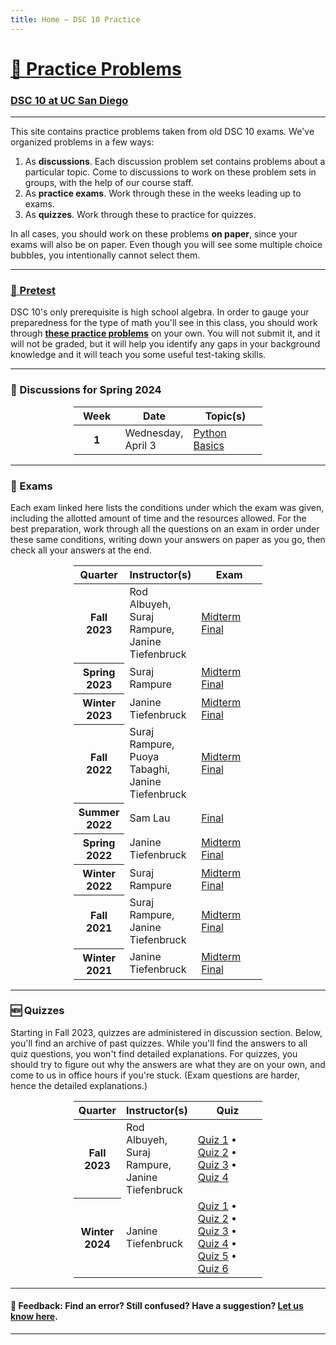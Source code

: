 ```yaml
---
title: Home – DSC 10 Practice
---
```


<h1><a href=''>💪 Practice Problems</a></h1>

<h3><a href='https://dsc10.com'>DSC 10 at UC San Diego</a></h3>

---

This site contains practice problems taken from old DSC 10 exams. We've organized problems in a few ways:

1. As **discussions**. Each discussion problem set contains problems about a particular topic. Come to discussions to work on these problem sets in groups, with the help of our course staff.
1. As **practice exams**. Work through these in the weeks leading up to exams.
1. As **quizzes**. Work through these to practice for quizzes.

In all cases, you should work on these problems **on paper**, since your exams will also be on paper. Even though you will see some multiple choice bubbles, you intentionally cannot select them.
<!-- 
**Tip:** Keep the [DSC 10 Reference Sheet](https://drive.google.com/file/d/1ky0Np67HS2O4LO913P-ing97SJG0j27n/view) open in another tab. **You will have access to the Reference Sheet during exams (but no other resources).** -->

---

### <a href="pretest/index.html">🧮 Pretest</a>

DSC 10's only prerequisite is high school algebra.
In order to gauge your preparedness for the type of math you'll see
in this class, you should work through <b><a href="pretest/index.html">these practice problems</a></b> on your own. You will not submit it, and it will not be graded, but it will help you identify any gaps in your background knowledge and it will teach you some useful test-taking skills.



---

### 💯 Discussions for Spring 2024

<center>
<table class="table" style="width:60%">
    <colgroup>
       <col span="1" style="width: 25%;">
       <col span="1" style="width: 35%;">
       <col span="1" style="width: 40%;">
    </colgroup>
  <thead>
    <tr>
      <th scope="col">Week</th>
      <th scope="col">Date</th>
      <th scope="col">Topic(s)</th>
    </tr>
  </thead>
  <tbody>
    <tr>
      <th scope="row">1</th>
      <td>Wednesday, April 3</td>
      <td><a href="disc01/index.html">Python Basics</a></td>
    </tr>   
    <!-- <tr>
      <th scope="row">2</th>
      <td>Wednesday, April 10</td>
      <td><a href="disc02/index.html"> Arrays and DataFrames</a></td>
    </tr> -->
   <!-- <tr>
      <th scope="row">3</th>
      <td>Wednesday, April 17</td>
      <td><a href="disc03/index.html">Querying, Grouping, and Plotting</a></td>
    </tr> -->
    <!-- <tr>
      <th scope="row">4</th>
      <td>Wednesday, April 24</td>
      <td><a href="disc04/index.html">Functions, DataFrames, and Control Flow</a></td>
    </tr>    -->
    <!-- <tr>
      <th scope="row">5</th>
      <td>Wednesday, May 1</td>
      <td><a href="disc05/index.html">Probability and Simulation</a></td>
    </tr> -->
    <!-- </tr>   
      <tr>
      <th scope="row">6</th>
      <td>Wednesday, May 8</td>
      <td><a href="disc06/index.html">Sampling, Bootstrapping, and Confidence Intervals</a></td>
    </tr>
    </tr>    -->
    <!-- <tr>
      <th scope="row">7</th>
      <td>Wednesday, May 15</td>
      <td><a href="disc07/index.html">Standardization and the Normal Distribution</a></td>
    </tr>
    </tr>    -->
    <!-- <tr>
      <th scope="row">8</th>
      <td>Wednesday, May 22</td>
      <td><a href="disc08/index.html">The Central Limit Theorem and Hypothesis Testing</a></td>
    </tr>
    </tr>    -->
    <!-- <tr>
      <th scope="row">9</th>
      <td>Wednesday, May 29</td>
      <td><a href="disc09/index.html">Total Variation Distance and Permutation Testing</a></td>
    </tr>
    </tr>    -->
<!--    <tr>
      <th scope="row">10</th>
      <td>Wednesday, June 5</td>
      <td><a href="disc10/index.html">Regression</a></td>
    </tr>   -->       
  </tbody>
</table>
</center>



---

### 📝 Exams

Each exam linked here lists the conditions under which the exam was given, including the allotted amount of time and the resources allowed. For the best preparation, work through all the questions on an exam in order under these same conditions, writing down your answers on paper as you go, then check all your answers at the end.

<center>
<table class="table" style="width:60%">
    <colgroup>
       <col span="1" style="width: 25%;">
       <col span="1" style="width: 35%;">
       <col span="1" style="width: 40%;">
    </colgroup>
  <thead>
    <tr>
      <th scope="col">Quarter</th>
      <th scope="col">Instructor(s)</th>
      <th scope="col">Exam</th>
    </tr>
  </thead>
  <tbody>
    <tr>
      <th scope="row">Fall 2023</th>
      <td>Rod Albuyeh, Suraj Rampure, Janine Tiefenbruck</td>
      <td><a href='fa23-midterm/index.html'>Midterm</a>
          <br>
          <a href='fa23-final/index.html'>Final</a>
      </td>
    </tr>
    <tr>
      <th scope="row">Spring 2023</th>
      <td>Suraj Rampure</td>
      <td><a href='sp23-midterm/index.html'>Midterm</a><br>
          <a href='sp23-final/index.html'>Final</a></b>
      </td>
    </tr>
    <tr>
      <th scope="row">Winter 2023</th>
      <td>Janine Tiefenbruck</td>
      <td><a href='wi23-midterm/index.html'>Midterm</a>
          <br>
          <a href='wi23-final/index.html'>Final</a>
      </td>
    </tr>
    <tr>
      <th scope="row">Fall 2022</th>
      <td>Suraj Rampure, Puoya Tabaghi, Janine Tiefenbruck</td>
      <td><a href='fa22-midterm/index.html'>Midterm</a>
          <br>
          <a href='fa22-final/index.html'>Final</a>
      </td>
    </tr>
    <tr>
      <th scope="row">Summer 2022</th>
      <td>Sam Lau</td>
      <td><a href='su22-final/index.html'>Final</a>
      </td>
    </tr>
    <tr>
      <th scope="row">Spring 2022</th>
      <td>Janine Tiefenbruck</td>
      <td><a href='sp22-midterm/index.html'>Midterm</a>
          <br>
          <a href='sp22-final/index.html'>Final</a>
      </td>
    </tr>
    <tr>
      <th scope="row">Winter 2022</th>
      <td>Suraj Rampure</td>
      <td><a href='wi22-midterm/index.html'>Midterm</a>
          <br>
          <a href='wi22-final/index.html'>Final</a>
      </td>
    </tr>
    <tr>
      <th scope="row">Fall 2021</th>
      <td>Suraj Rampure, Janine Tiefenbruck</td>
      <td><a href='fa21-midterm/index.html'>Midterm</a>
          <br>
          <a href='fa21-final/index.html'>Final</a>
          </td>
    </tr>
    <tr>
      <th scope="row">Winter 2021</th>
      <td>Janine Tiefenbruck</td>
      <td><a href='wi21-midterm/index.html'>Midterm</a>
          <br>
          <a href='wi21-final/index.html'>Final</a>
      </td>
    </tr>
  </tbody>
</table>
</center>

---

### 🆕 Quizzes

Starting in Fall 2023, quizzes are administered in discussion section. Below, you'll find an archive of past quizzes. While you'll find the answers to all quiz questions, you won't find detailed explanations. For quizzes, you should try to figure out why the answers are what they are on your own, and come to us in office hours if you're stuck. (Exam questions are harder, hence the detailed explanations.)

<center>
<table class="table" style="width:60%">
  <colgroup>
    <col span="1" style="width: 25%;">
    <col span="1" style="width: 35%;">
    <col span="1" style="width: 40%;">
  </colgroup>
  <thead>
    <tr>
      <th scope="col">Quarter</th>
      <th scope="col">Instructor(s)</th>
      <th scope="col">Quiz</th>
    </tr>
  </thead>
  <tbody>
    <tr>
      <th scope="row">Fall 2023</th>
      <td>Rod Albuyeh, Suraj Rampure, Janine Tiefenbruck</td>
      <td>
        <a href='fa23-quiz1/index.html'>Quiz 1</a> •
        <a href='fa23-quiz2/index.html'>Quiz 2</a> •
        <a href='fa23-quiz3/index.html'>Quiz 3</a> •
        <a href='fa23-quiz4/index.html'>Quiz 4</a>
      </td>
    </tr>
    <tr>
      <th scope="row">Winter 2024</th>
      <td>Janine Tiefenbruck</td>
      <td>
        <a href='wi24-quiz1/index.html'>Quiz 1</a> •
        <a href='wi24-quiz2/index.html'>Quiz 2</a> •
        <a href='wi24-quiz3/index.html'>Quiz 3</a> •
        <a href='wi24-quiz4/index.html'>Quiz 4</a> •
        <a href='wi24-quiz5/index.html'>Quiz 5</a> •
        <a href='wi24-quiz6/index.html'>Quiz 6</a> 
      </td>
    </tr>
  </tbody>
</table>

</center>

---

#### 👋 Feedback: Find an error? Still confused? Have a suggestion? <a href="https://forms.gle/WZ71FchnXU1K154d7">Let us know here</u></a>.

---

